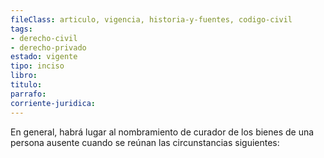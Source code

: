 ```yaml
---
fileClass: articulo, vigencia, historia-y-fuentes, codigo-civil
tags:
- derecho-civil
- derecho-privado
estado: vigente
tipo: inciso
libro:
titulo:
parrafo:
corriente-juridica:
---
```

En general, habrá lugar al nombramiento de curador de los bienes de una persona ausente cuando se reúnan las circunstancias siguientes: